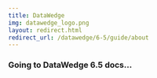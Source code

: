 ```yaml
---
title: DataWedge
img: datawedge_logo.png
layout: redirect.html
redirect_url: /datawedge/6-5/guide/about
---
```


### Going to DataWedge 6.5 docs...

